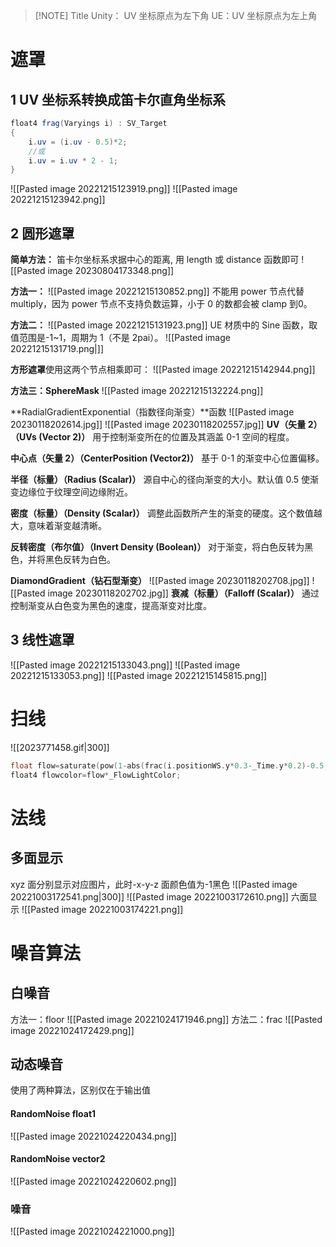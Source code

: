 
> [!NOTE] Title
> Unity： UV 坐标原点为左下角
> UE：UV 坐标原点为左上角

# 遮罩
## 1 UV 坐标系转换成笛卡尔直角坐标系
```cs
float4 frag(Varyings i) : SV_Target  
{  
    i.uv = (i.uv - 0.5)*2;
    //或
    i.uv = i.uv * 2 - 1;
}
```
![[Pasted image 20221215123919.png]]
![[Pasted image 20221215123942.png]]
## 2 圆形遮罩
**简单方法：**
笛卡尔坐标系求据中心的距离, 用 length 或 distance 函数即可
![[Pasted image 20230804173348.png]]

**方法一：**
![[Pasted image 20221215130852.png]]
不能用 power 节点代替 multiply，因为 power 节点不支持负数运算，小于 0 的数都会被 clamp 到0。

**方法二：**
![[Pasted image 20221215131923.png]]
UE 材质中的 Sine 函数，取值范围是-1~1，周期为 1（不是 2pai）。
![[Pasted image 20221215131719.png|]]

**方形遮罩**使用这两个节点相乘即可：
![[Pasted image 20221215142944.png]]

**方法三：SphereMask**
![[Pasted image 20221215132224.png]]

**RadialGradientExponential（指数径向渐变）**函数
![[Pasted image 20230118202614.jpg]] ![[Pasted image 20230118202557.jpg]]
**UV（矢量 2）（UVs (Vector 2)）**
用于控制渐变所在的位置及其涵盖 0-1 空间的程度。

**中心点（矢量 2）（CenterPosition (Vector2)）**
基于 0-1 的渐变中心位置偏移。

**半径（标量）（Radius (Scalar)）**
源自中心的径向渐变的大小。默认值 0.5 使渐变边缘位于纹理空间边缘附近。

**密度（标量）（Density (Scalar)）**
调整此函数所产生的渐变的硬度。这个数值越大，意味着渐变越清晰。

**反转密度（布尔值）（Invert Density (Boolean)）**
对于渐变，将白色反转为黑色，并将黑色反转为白色。

**DiamondGradient（钻石型渐变）**
![[Pasted image 20230118202708.jpg]] ![[Pasted image 20230118202702.jpg]]
**衰减（标量）（Falloff (Scalar)）**
通过控制渐变从白色变为黑色的速度，提高渐变对比度。
## 3 线性遮罩
![[Pasted image 20221215133043.png]]
![[Pasted image 20221215133053.png]]
![[Pasted image 20221215145815.png]]


# 扫线

![[2023771458.gif|300]]

```c
float flow=saturate(pow(1-abs(frac(i.positionWS.y*0.3-_Time.y*0.2)-0.5),10)*0.3);  
float4 flowcolor=flow*_FlowLightColor;
```



# 法线
##  多面显示
xyz 面分别显示对应图片，此时-x-y-z 面颜色值为-1黑色
![[Pasted image 20221003172541.png|300]] ![[Pasted image 20221003172610.png]]
六面显示 ![[Pasted image 20221003174221.png]]
# 噪音算法
## 白噪音
方法一：floor
![[Pasted image 20221024171946.png]]
方法二：frac
![[Pasted image 20221024172429.png]]

## 动态噪音
使用了两种算法，区别仅在于输出值
#### RandomNoise float1
![[Pasted image 20221024220434.png]]
#### RandomNoise vector2
![[Pasted image 20221024220602.png]]
### 噪音
![[Pasted image 20221024221000.png]]
